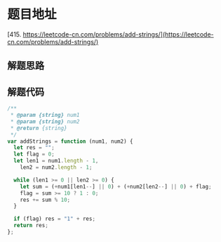 # 题目地址

[415. https://leetcode-cn.com/problems/add-strings/](https://leetcode-cn.com/problems/add-strings/)

## 解题思路

## 解题代码

```js
/**
 * @param {string} num1
 * @param {string} num2
 * @return {string}
 */
var addStrings = function (num1, num2) {
  let res = "";
  let flag = 0;
  let len1 = num1.length - 1,
    len2 = num2.length - 1;

  while (len1 >= 0 || len2 >= 0) {
    let sum = (+num1[len1--] || 0) + (+num2[len2--] || 0) + flag;
    flag = sum >= 10 ? 1 : 0;
    res += sum % 10;
  }

  if (flag) res = "1" + res;
  return res;
};
```

